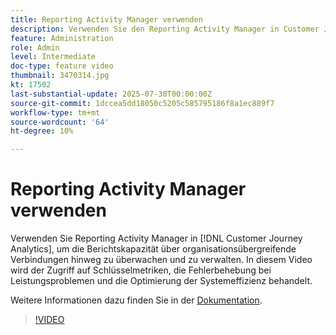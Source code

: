 ```yaml
---
title: Reporting Activity Manager verwenden
description: Verwenden Sie den Reporting Activity Manager in Customer Journey Analytics, um die Berichtskapazität über Organisationsverbindungen hinweg zu überwachen und zu verwalten.
feature: Administration
role: Admin
level: Intermediate
doc-type: feature video
thumbnail: 3470314.jpg
kt: 17502
last-substantial-update: 2025-07-30T00:00:00Z
source-git-commit: 1dccea5dd18050c5205c585795186f8a1ec889f7
workflow-type: tm+mt
source-wordcount: '64'
ht-degree: 10%

---
```


# Reporting Activity Manager verwenden

Verwenden Sie Reporting Activity Manager in [!DNL Customer Journey Analytics], um die Berichtskapazität über organisationsübergreifende Verbindungen hinweg zu überwachen und zu verwalten. In diesem Video wird der Zugriff auf Schlüsselmetriken, die Fehlerbehebung bei Leistungsproblemen und die Optimierung der Systemeffizienz behandelt.

Weitere Informationen dazu finden Sie in der [Dokumentation](https://experienceleague.adobe.com/de/docs/analytics-platform/using/reporting-activity-manager/reporting-activity-overview).

>[!VIDEO](https://video.tv.adobe.com/v/3470314/?learn=on)
